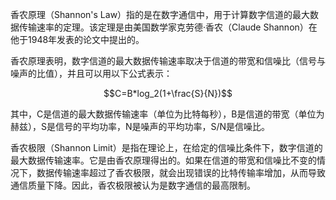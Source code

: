 香农原理（Shannon's Law）指的是在数字通信中，用于计算数字信道的最大数据传输速率的定理。该定理是由美国数学家克劳德·香农（Claude Shannon）在他于1948年发表的论文中提出的。

香农原理表明，数字信道的最大数据传输速率取决于信道的带宽和信噪比（信号与噪声的比值），并且可以用以下公式表示：

$$C=B*log_2(1+\frac{S}{N})$$

其中，C是信道的最大数据传输速率（单位为比特每秒），B是信道的带宽（单位为赫兹），S是信号的平均功率，N是噪声的平均功率，S/N是信噪比。

香农极限（Shannon Limit）是指在理论上，在给定的信噪比条件下，数字信道的最大数据传输速率。它是由香农原理得出的。如果在信道的带宽和信噪比不变的情况下，数据传输速率超过了香农极限，就会出现错误的比特传输率增加，从而导致通信质量下降。因此，香农极限被认为是数字通信的最高限制。